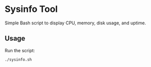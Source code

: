 # Sysinfo Tool

Simple Bash script to display CPU, memory, disk usage, and uptime.

## Usage

Run the script:

```bash
./sysinfo.sh